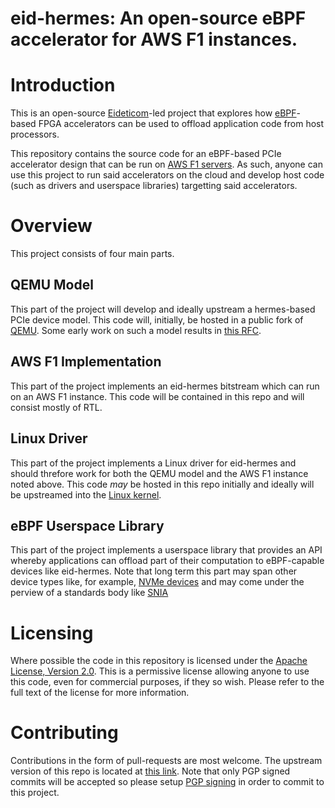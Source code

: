 # eid-hermes: An open-source eBPF accelerator for AWS F1 instances.

# Introduction

This is an open-source [Eideticom][1]-led project that explores how
[eBPF][2]-based FPGA accelerators can be used to offload application
code from host processors.

This repository contains the source code for an eBPF-based PCIe
accelerator design that can be run on [AWS F1 servers][3]. As such,
anyone can use this project to run said accelerators on the cloud and
develop host code (such as drivers and userspace libraries) targetting
said accelerators.

# Overview

This project consists of four main parts.

## QEMU Model

This part of the project will develop and ideally upstream a
hermes-based PCIe device model. This code will, initially, be hosted
in a public fork of [QEMU][4]. Some early work on such a model results
in [this RFC][5].

## AWS F1 Implementation

This part of the project implements an eid-hermes bitstream which can
run on an AWS F1 instance. This code will be contained in this repo
and will consist mostly of RTL.

## Linux Driver

This part of the project implements a Linux driver for eid-hermes and
should threfore work for both the QEMU model and the AWS F1 instance
noted above. This code *may* be hosted in this repo initially and
ideally will be upstreamed into the [Linux kernel][6].

## eBPF Userspace Library

This part of the project implements a userspace library that provides
an API whereby applications can offload part of their computation to
eBPF-capable devices like eid-hermes. Note that long term this part
may span other device types like, for example, [NVMe devices][7] and
may come under the perview of a standards body like [SNIA][8]

# Licensing

Where possible the code in this repository is licensed under the
[Apache License, Version 2.0][9]. This is a permissive license allowing
anyone to use this code, even for commercial purposes, if they so
wish. Please refer to the full text of the license for more
information.

# Contributing

Contributions in the form of pull-requests are most welcome. The
upstream version of this repo is located at [this link][10]. Note that
only PGP signed commits will be accepted so please setup [PGP
signing][11] in order to commit to this project.

[1]: https://www.eideticom.com/
[2]: https://github.com/iovisor/bpf-docs/blob/master/eBPF.md
[3]: https://aws.amazon.com/ec2/instance-types/f1/
[4]: https://github.com/qemu/qemu
[5]: https://lists.sr.ht/~philmd/qemu/patches/5932
[6]: https://www.kernel.org/
[7]: https://www.linkedin.com/posts/stephen-bates-8791263_nvm-express-working-groups-activity-6713828187782156288-pYrv
[8]: https://www.snia.org/computational
[9]: https://www.apache.org/licenses/LICENSE-2.0
[10]: https://github.com/Eideticom/eid-hermes
[11]: https://docs.github.com/en/github/authenticating-to-github/signing-commits
